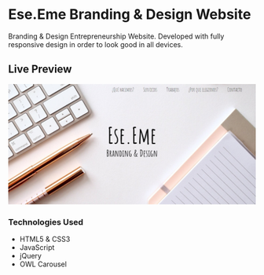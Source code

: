 # Ese.Eme Branding & Design Website

Branding & Design Entrepreneurship Website. Developed with fully responsive design in order to look good in all devices.

## Live Preview

<p><a href="https://neduardoaguirre.github.io/eseeme-branding" target="_blank"> <img src="https://raw.githubusercontent.com/neduardoaguirre/eseeme-branding/master/img/ese.eme-branding-preview.jpg"></a></p>

### Technologies Used

  - HTML5 & CSS3
  - JavaScript
  - jQuery
  - OWL Carousel